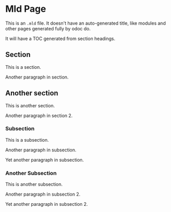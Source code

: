 
# Mld Page

This is an `.mld` file. It doesn't have an auto-generated title, like modules and other pages generated fully by odoc do.

It will have a TOC generated from section headings.


## Section

This is a section.

Another paragraph in section.


## Another section

This is another section.

Another paragraph in section 2\.


### Subsection

This is a subsection.

Another paragraph in subsection.

Yet another paragraph in subsection.


### Another Subsection

This is another subsection.

Another paragraph in subsection 2\.

Yet another paragraph in subsection 2\.
